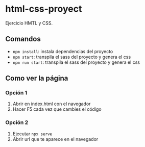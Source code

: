 # html-css-proyect
Ejercicio HMTL y CSS.

## Comandos

* `npm install`: instala dependencias del proyecto
* `npm start`: transpila el sass del proyecto y genera el css
* `npm run start`: transpila el sass del proyecto y genera el css

## Como ver la página 

### Opción 1

1. Abrir en index.html con el navegador
2. Hacer F5 cada vez que cambies el código

### Opción 2

1. Ejecutar `npx serve`
2. Abrir url que te aparece en el navegador

